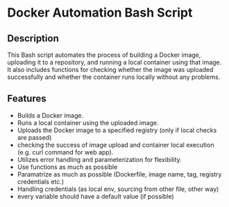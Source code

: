 # Docker Automation Bash Script

## Description
This Bash script automates the process of building a Docker image, uploading it to a repository, and running a local container using that image. It also includes functions for checking whether the image was uploaded successfully and whether the container runs locally without any problems.

## Features
- Builds a Docker image.
- Runs a local container using the uploaded image.
- Uploads the Docker image to a specified registry (only if local checks are passed)
- checking the success of image upload and container local execution (e.g. curl command for web app).
- Utilizes error handling and parameterization for flexibility.
- Use functions as much as possible
- Paramatrize as much as possible (Dockerfile, image name, tag, registry credentials etc.)
- Handling credentials (as local env, sourcing from other file, other way)
- every variable should have a default value (if possible)
